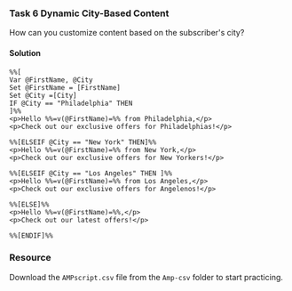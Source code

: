 ### Task 6  Dynamic City-Based Content

How can you customize content based on the subscriber's city?

#### Solution
```ampscript
%%[
Var @FirstName, @City
Set @FirstName = [FirstName]
Set @City =[City]
IF @City == "Philadelphia" THEN
]%%
<p>Hello %%=v(@FirstName)=%% from Philadelphia,</p>
<p>Check out our exclusive offers for Philadelphias!</p>

%%[ELSEIF @City == "New York" THEN]%%
<p>Hello %%=v(@FirstName)=%% from New York,</p>
<p>Check out our exclusive offers for New Yorkers!</p>

%%[ELSEIF @City == "Los Angeles" THEN ]%%
<p>Hello %%=v(@FirstName)=%% from Los Angeles,</p>
<p>Check out our exclusive offers for Angelenos!</p>

%%[ELSE]%%
<p>Hello %%=v(@FirstName)=%%,</p>
<p>Check out our latest offers!</p>

%%[ENDIF]%%
```
### Resource

Download the `AMPscript.csv` file from the `Amp-csv` folder to start practicing.